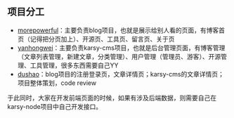 ## 项目分工

- [morepowerful](https://github.com/morepowerful)：主要负责blog项目，也就是展示给别人看的页面，有博客首页（记得把分页加上）、开源页、工具页、留言页、关于页
- [yanhongwei](https://github.com/orgs/karsy/people/yhw601071569)：主要负责karsy-cms项目，也就是后台管理页面，有博客管理（文章列表管理，新建文章，分类管理）、用户管理（管理员、游客）、开源管理、工具管理，很多东西需要自己YY
- [dushao](https://github.com/WisestCoder)：blog项目的注册登录页，文章详情页；karsy-cms的文章详情页；项目整体策划，code review

于此同时，大家在开发前端页面的时候，如果有涉及后端数据，则需要自己在karsy-node项目中自己开发接口。